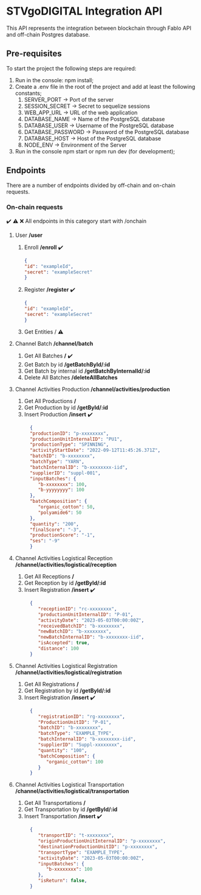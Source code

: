 # STVgoDIGITAL Integration API

This API represents the integration between blockchain through Fablo API and off-chain Postgres database.

## Pre-requisites
To start the project the following steps are required:

1. Run in the console: npm install;
2. Create a .env file in the root of the project and add at least the following constants;
   1. SERVER_PORT -> Port of the server
   2. SESSION_SECRET -> Secret to sequelize sessions
   3. WEB_APP_URL -> URL of the web application
   4. DATABASE_NAME -> Name of the PostgreSQL database
   5. DATABASE_USER -> Username of the PostgreSQL database
   6. DATABASE_PASSWORD -> Password of the PostgreSQL database
   7. DATABASE_HOST -> Host of the PostgreSQL database
   8. NODE_ENV -> Environment of the Server
3. Run in the console npm start or npm run dev (for development);

## Endpoints

There are a number of endpoints divided by off-chain and on-chain requests.

### On-chain requests
✔️ ⚠️ ❌
All endpoints in this category start with /onchain

1. User **/user**
   1. Enroll **/enroll** ✔️ 
        ```json
        {
        "id": "exampleId",
        "secret": "exampleSecret"
        }
    
    2. Register **/register** ✔️
        ```json
        {
        "id": "exampleId",
        "secret": "exampleSecret"
        }
    
    3. Get Entities / ⚠️
   
2. Channel Batch **/channel/batch**
   1. Get All Batches **/** ✔️
   2. Get Batch by id **/getBatchById/:id**
   3. Get Batch by internal id **/getBatchByInternalId/:id**
   4. Delete All Batches **/deleteAllBatches**


3. Channel Activities Production **/channel/activities/production**
      1. Get All Productions **/** 
      2. Get Production by id **/getById/:id**
      3. Insert Production **/insert** ✔️
          ```json
            {
            "productionID": "p-xxxxxxxx",
            "productionUnitInternalID": "PU1",
            "productionType": "SPINNING",
            "activityStartDate": "2022-09-12T11:45:26.371Z",
            "batchID": "b-xxxxxxxx",
            "batchType": "YARN",
            "batchInternalID": "b-xxxxxxxx-iid",
            "supplierID": "suppl-001",
            "inputBatches": {
               "b-xxxxxxxx": 100,
               "b-yyyyyyyy": 100
            },
            "batchComposition": {
               "organic_cotton": 50,
               "polyamide6": 50
            },
            "quantity": "200",
            "finalScore": "-3",
            "productionScore": "-1",
            "ses": "-9"
            }

4. Channel Activities Logistical Reception **/channel/activities/logistical/reception**
      1. Get All Receptions **/** 
      2. Get Reception by id **/getById/:id**
      3. Insert Registration **/insert** ✔️
          ```json
            {
               "receptionID": "rc-xxxxxxxx",
               "productionUnitInternalID": "P-01",
               "activityDate": "2023-05-03T00:00:00Z",
               "receivedBatchID": "b-xxxxxxxx",
               "newBatchID": "b-xxxxxxxx",
               "newBatchInternalID": "b-xxxxxxxx-iid",
               "isAccepted": true,
               "distance": 100
            }

5. Channel Activities Logistical Registration **/channel/activities/logistical/registration**
      1. Get All Registrations **/** 
      2. Get Registration by id **/getById/:id**
      3. Insert Registration **/insert** ✔️
          ```json
            {
               "registrationID": "rg-xxxxxxxx",
               "ProductionUnitID": "P-01",
               "batchID": "b-xxxxxxxx",
               "batchType": "EXAMPLE_TYPE",
               "batchInternalID": "b-xxxxxxxx-iid",
               "supplierID": "Suppl-xxxxxxxx",
               "quantity": "100",
               "batchComposition": {
                  "organic_cotton": 100
               }
            }

6. Channel Activities Logistical Transportation **/channel/activities/logistical/transportation**
      1. Get All Transportations **/** 
      2. Get Transportation by id **/getById/:id**
      3. Insert Transportation **/insert** ✔️
          ```json
            {
               "transportID": "t-xxxxxxxx",
               "originProductionUnitInternalID": "p-xxxxxxxx",
               "destinationProductionUnitID": "p-xxxxxxxx",
               "transportType": "EXAMPLE_TYPE",
               "activityDate": "2023-05-03T00:00:00Z",
               "inputBatches": {
                  "b-xxxxxxxx": 100
               },
               "isReturn": false,
            }
